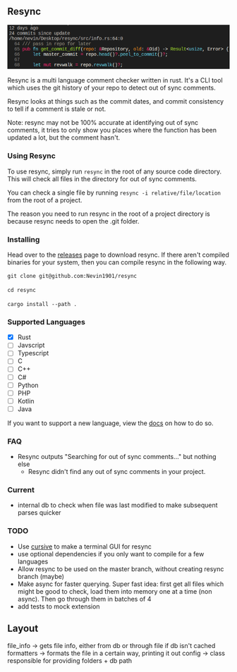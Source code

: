 ## Resync

![1](assets/1.png)

Resync is a multi language comment checker written in rust. It's a CLI tool which uses the git history of your repo to detect out of sync comments.

Resync looks at things such as the commit dates, and commit consistency to tell if a comment is stale or not.

Note: resync may not be 100% accurate at identifying out of sync comments, it tries to only show you places where the function has been updated a lot, but the comment hasn't.

### Using Resync

To use resync, simply run `resync` in the root of any source code directory. This will check all files in the directory for out of sync comments.

You can check a single file by running `resync -i relative/file/location` from the root of a project.

The reason you need to run resync in the root of a project directory is because resync needs to open the .git folder.

### Installing

Head over to the [releases](/releases) page to download resync. If there aren't compiled binaries for your system, then you can compile resync in the following way.

```
git clone git@github.com:Nevin1901/resync

cd resync

cargo install --path .
```

### Supported Languages

- [x] Rust
- [ ] Javscript
- [ ] Typescript
- [ ] C
- [ ] C++
- [ ] C#
- [ ] Python
- [ ] PHP
- [ ] Kotlin
- [ ] Java

If you want to support a new language, view the [docs](./docs/parsers.md) on how to do so.

### FAQ

- Resync outputs "Searching for out of sync comments..." but nothing else
  - Resync didn't find any out of sync comments in your project.

### Current

- internal db to check when file was last modified to make subsequent parses quicker

### TODO

- Use [cursive](https://github.com/gyscos/cursive) to make a terminal GUI for resync
- use optional dependencies if you only want to compile for a few languages
- Allow resync to be used on the master branch, without creating resync branch (maybe)
- Make async for faster querying. Super fast idea: first get all files which might be good to check, load them into memory one at a time (non async). Then go through them in batches of 4
- add tests to mock extension

## Layout

file_info -> gets file info, either from db or through file if db isn't cached
formatters -> formats the file in a certain way, printing it out
config -> class responsible for providing folders + db path
